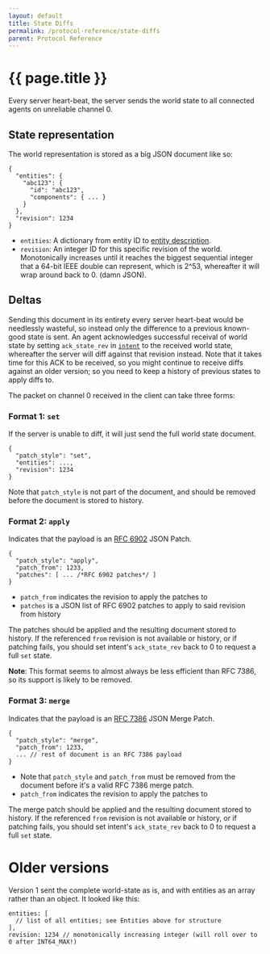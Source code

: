 ```yaml
---
layout: default
title: State Diffs
permalink: /protocol-reference/state-diffs
parent: Protocol Reference
---
```


# {{ page.title }}

Every server heart-beat, the server sends the world state to all connected agents
on unreliable channel 0.

## State representation

The world representation is stored as a big JSON document like so:

```
{
  "entities": {
    "abc123": {
      "id": "abc123",
      "components": { ... }
    }
  },
  "revision": 1234
}
```

- `entities`: A dictionary from entity ID to [entity description](/protocol-reference/#entity).
- `revision`: An integer ID for this specific revision of the world. Monotonically
  increases until it reaches the biggest sequential integer that a 64-bit IEEE
  double can represent, which is 2^53, whereafter it will wrap around back to 0.
  (damn JSON).

## Deltas

Sending this document in its entirety every server heart-beat would be needlessly wasteful,
so instead only the difference to a previous known-good state is sent. An agent acknowledges
successful receival of world state by setting `ack_state_rev` in [`intent`](intent) to
the received world state, whereafter the server will diff against that revision instead.
Note that it takes time for this ACK to be received, so you might continue to receive
diffs against an older version; so you need to keep a history of previous states to apply
diffs to.

The packet on channel 0 received in the client can take three forms:

### Format 1: `set`

If the server is unable to diff, it will just send the full world state document.

```
{
  "patch_style": "set",
  "entities": ...,
  "revision": 1234
}
```

Note that `patch_style` is not part of the document, and should be removed before
the document is stored to history.

### Format 2: `apply`

Indicates that the payload is an [RFC 6902](https://tools.ietf.org/html/rfc6902)
JSON Patch.

```
{
  "patch_style": "apply",
  "patch_from": 1233,
  "patches": [ ... /*RFC 6902 patches*/ ]
}
```

- `patch_from` indicates the revision to apply the patches to
- `patches` is a JSON list of RFC 6902 patches to apply to said revision
  from history

The patches should be applied and the resulting document stored to history. If
the referenced `from` revision is not available or history, or if patching fails,
you should set intent's `ack_state_rev` back to 0 to request a full `set` state.

**Note**: This format seems to almost always be less efficient than RFC 7386,
so its support is likely to be removed.

### Format 3: `merge`

Indicates that the payload is an [RFC 7386](https://tools.ietf.org/html/rfc7396)
JSON Merge Patch.

```
{
  "patch_style": "merge",
  "patch_from": 1233,
  ... // rest of document is an RFC 7386 payload
}
```

- Note that `patch_style` and `patch_from` must be removed from the document before
  it's a valid RFC 7386 merge patch.
- `patch_from` indicates the revision to apply the patches to

The merge patch should be applied and the resulting document stored to history. If
the referenced `from` revision is not available or history, or if patching fails,
you should set intent's `ack_state_rev` back to 0 to request a full `set` state.

# Older versions

Version 1 sent the complete world-state as is, and with entities as an array rather
than an object. It looked like this:

```
entities: [
  // list of all entities; see Entities above for structure
],
revision: 1234 // monotonically increasing integer (will roll over to 0 after INT64_MAX!)
```
